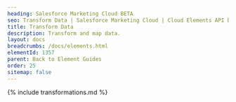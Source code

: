 ```yaml
---
heading: Salesforce Marketing Cloud BETA
seo: Transform Data | Salesforce Marketing Cloud | Cloud Elements API Docs
title: Transform Data
description: Transform and map data.
layout: docs
breadcrumbs: /docs/elements.html
elementId: 1357
parent: Back to Element Guides
order: 25
sitemap: false
---
```


{% include transformations.md %}

